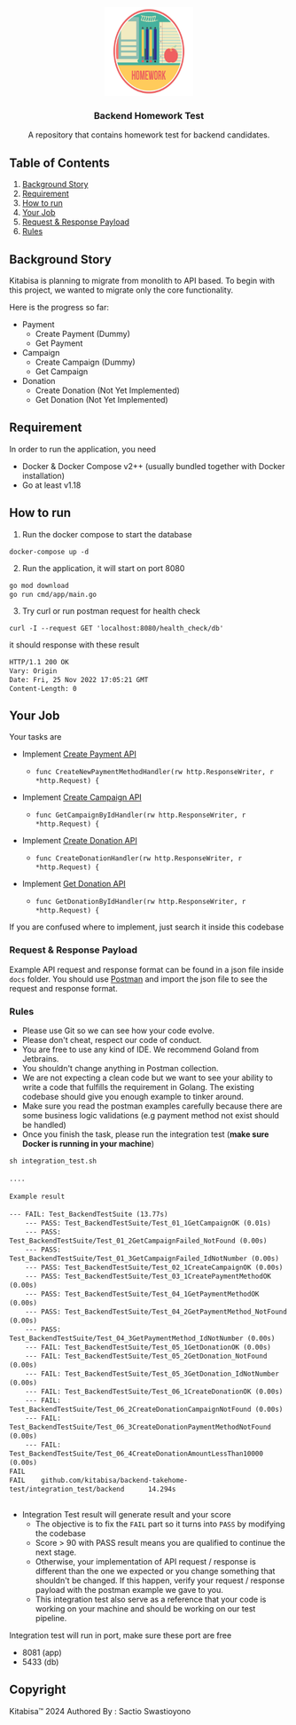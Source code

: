 <div id="top"></div>

<!-- PROJECT LOGO -->
<br />
<div align="center">
  <a href="https://kitabisa.com">
    <img src="assets/homework.jpg" alt="Logo" width="160" height="160">
  </a>

<h3 align="center">Backend Homework Test</h3>
  <p align="center">
A repository that contains homework test for backend candidates.
<br />
  </p>
</div>

## Table of Contents
1. [Background Story](#background-story)
2. [Requirement](#requirement)
3. [How to run](#how-to-run)
4. [Your Job](#your-job)
5. [Request & Response Payload](#request--response-payload)
6. [Rules](#rules)

## Background Story
Kitabisa is planning to migrate from monolith to API based.
To begin with this project, we wanted to migrate only the core functionality.

Here is the progress so far:

- Payment
  - Create Payment (Dummy)
  - Get Payment
- Campaign
  - Create Campaign (Dummy)
  - Get Campaign
- Donation 
  - Create Donation (Not Yet Implemented)
  - Get Donation (Not Yet Implemented)

## Requirement
In order to run the application, you need
- Docker & Docker Compose v2++ (usually bundled together with Docker installation)
- Go at least v1.18

## How to run
1. Run the docker compose to start the database
```
docker-compose up -d
```

2. Run the application, it will start on port 8080
```
go mod download
go run cmd/app/main.go
```

3. Try curl or run postman request for health check
```
curl -I --request GET 'localhost:8080/health_check/db'
```

it should response with these result
```
HTTP/1.1 200 OK
Vary: Origin
Date: Fri, 25 Nov 2022 17:05:21 GMT
Content-Length: 0
```

## Your Job

Your tasks are 
- Implement [Create Payment API](https://github.com/kitabisa/backend-takehome-test/blob/75f23043f83885b6d7300703454df3efcab981b6/api/v1/payment/payment.go#L30)
  - ```
    func CreateNewPaymentMethodHandler(rw http.ResponseWriter, r *http.Request) {
    ```
- Implement [Create Campaign API](https://github.com/kitabisa/backend-takehome-test/blob/75f23043f83885b6d7300703454df3efcab981b6/api/v1/campaign/campaign.go#L30)
  - ```
    func GetCampaignByIdHandler(rw http.ResponseWriter, r *http.Request) {
    ```
- Implement [Create Donation API](https://github.com/kitabisa/backend-takehome-test/blob/3d5c99ef6e3f302518d43b0fab93868af613480c/api/v1/donation/donation.go#L15)
  - ```
    func CreateDonationHandler(rw http.ResponseWriter, r *http.Request) {
    ```
- Implement [Get Donation API](https://github.com/kitabisa/backend-takehome-test/blob/3d5c99ef6e3f302518d43b0fab93868af613480c/api/v1/donation/donation.go#L19)
  - ```
    func GetDonationByIdHandler(rw http.ResponseWriter, r *http.Request) {
    ```


If you are confused where to implement, just search it inside this codebase

### Request & Response Payload
Example API request and response format can be found in a json file inside `docs` folder.
You should use [Postman](https://www.postman.com/) and import the json file to see the request and response format.

### Rules
- Please use Git so we can see how your code evolve. 
- Please don't cheat, respect our code of conduct.
- You are free to use any kind of IDE. We recommend Goland from Jetbrains.
- You shouldn't change anything in Postman collection.
- We are not expecting a clean code but we want to see your ability to write a code that fulfills the requirement in Golang. The existing codebase should give you enough example to tinker around.
- Make sure you read the postman examples carefully because there are some business logic validations (e.g payment method not exist should be handled)
- Once you finish the task, please run the integration test (**make sure Docker is running in your machine**)
```
sh integration_test.sh

....

Example result

--- FAIL: Test_BackendTestSuite (13.77s)
    --- PASS: Test_BackendTestSuite/Test_01_1GetCampaignOK (0.01s)
    --- PASS: Test_BackendTestSuite/Test_01_2GetCampaignFailed_NotFound (0.00s)
    --- PASS: Test_BackendTestSuite/Test_01_3GetCampaignFailed_IdNotNumber (0.00s)
    --- PASS: Test_BackendTestSuite/Test_02_1CreateCampaignOK (0.00s)
    --- PASS: Test_BackendTestSuite/Test_03_1CreatePaymentMethodOK (0.00s)
    --- PASS: Test_BackendTestSuite/Test_04_1GetPaymentMethodOK (0.00s)
    --- PASS: Test_BackendTestSuite/Test_04_2GetPaymentMethod_NotFound (0.00s)
    --- PASS: Test_BackendTestSuite/Test_04_3GetPaymentMethod_IdNotNumber (0.00s)
    --- FAIL: Test_BackendTestSuite/Test_05_1GetDonationOK (0.00s)
    --- FAIL: Test_BackendTestSuite/Test_05_2GetDonation_NotFound (0.00s)
    --- FAIL: Test_BackendTestSuite/Test_05_3GetDonation_IdNotNumber (0.00s)
    --- FAIL: Test_BackendTestSuite/Test_06_1CreateDonationOK (0.00s)
    --- FAIL: Test_BackendTestSuite/Test_06_2CreateDonationCampaignNotFound (0.00s)
    --- FAIL: Test_BackendTestSuite/Test_06_3CreateDonationPaymentMethodNotFound (0.00s)
    --- FAIL: Test_BackendTestSuite/Test_06_4CreateDonationAmountLessThan10000 (0.00s)
FAIL
FAIL    github.com/kitabisa/backend-takehome-test/integration_test/backend      14.294s


```

- Integration Test result will generate result and your score
  - The objective is to fix the `FAIL` part so it turns into `PASS` by modifying the codebase
  - Score > 90 with PASS result means you are qualified to continue the next stage. 
  - Otherwise, your implementation of API request / response is different than the one we expected or you change something that shouldn't be changed.
  If this happen, verify your request / response payload with the postman example we gave to you. 
  - This integration test also serve as a reference that your code is working on your machine and should be working on our test pipeline.

Integration test will run in port, make sure these port are free 
- 8081 (app)
- 5433 (db)
  



## Copyright
Kitabisa™ 2024
Authored By : Sactio Swastioyono